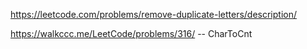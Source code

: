 https://leetcode.com/problems/remove-duplicate-letters/description/

https://walkccc.me/LeetCode/problems/316/ -- CharToCnt

